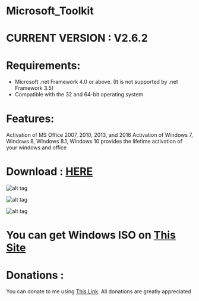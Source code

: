 # Microsoft_Toolkit

# CURRENT VERSION : V2.6.2

# Requirements:

- Microsoft .net Framework 4.0 or above. (It is not supported by .net Framework 3.5)
- Compatible with the 32 and 64-bit operating system

# Features:

Activation of MS Office 2007, 2010, 2013, and 2016
Activation of Windows 7, Windows 8, Windows 8.1, Windows 10
provides the lifetime activation of your windows and office

# Download : [HERE][]

![alt tag](https://raw.githubusercontent.com/bouletmarc/Microsoft_Toolkit/master/Microsoft_Toolkit1.png)

![alt tag](https://raw.githubusercontent.com/bouletmarc/Microsoft_Toolkit/master/Microsoft_Toolkit2.png)

![alt tag](https://raw.githubusercontent.com/bouletmarc/Microsoft_Toolkit/master/Microsoft_Toolkit3.png)

# You can get Windows ISO on [This Site][]

# Donations :

You can donate to me using [This Link][].
All donations are greatly appreciated

[This Link]: <https://www.paypal.me/bouletmarc>
[HERE]: <https://github.com/bouletmarc/eCtune_Tuner/archive/master.zip>
[This Site]: <http://windowsiso.net>

